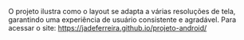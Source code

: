 O projeto ilustra como o layout se adapta a várias resoluções de tela, garantindo uma experiência de usuário consistente e agradável.
Para acessar o site: https://jadeferreira.github.io/projeto-android/
